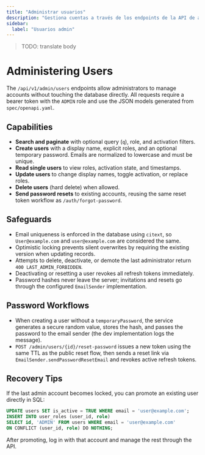 ```yaml
---
title: "Administrar usuarios"
description: "Gestiona cuentas a través de los endpoints de la API de administración sin tocar la base de datos."
sidebar:
  label: "Usuarios admin"
---
```

> TODO: translate body

# Administering Users

The `/api/v1/admin/users` endpoints allow administrators to manage accounts without touching the database directly. All requests require a bearer token with the `ADMIN` role and use the JSON models generated from `spec/openapi.yaml`.

## Capabilities

- **Search and paginate** with optional query (`q`), role, and activation filters.
- **Create users** with a display name, explicit roles, and an optional temporary password. Emails are normalized to lowercase and must be unique.
- **Read single users** to view roles, activation state, and timestamps.
- **Update users** to change display names, toggle activation, or replace roles.
- **Delete users** (hard delete) when allowed.
- **Send password resets** to existing accounts, reusing the same reset token workflow as `/auth/forgot-password`.

## Safeguards

- Email uniqueness is enforced in the database using `citext`, so `User@example.com` and `user@example.com` are considered the same.
- Optimistic locking prevents silent overwrites by requiring the existing version when updating records.
- Attempts to delete, deactivate, or demote the last administrator return `400 LAST_ADMIN_FORBIDDEN`.
- Deactivating or resetting a user revokes all refresh tokens immediately.
- Password hashes never leave the server; invitations and resets go through the configured `EmailSender` implementation.

## Password Workflows

- When creating a user without a `temporaryPassword`, the service generates a secure random value, stores the hash, and passes the password to the email sender (the dev implementation logs the message).
- `POST /admin/users/{id}/reset-password` issues a new token using the same TTL as the public reset flow, then sends a reset link via `EmailSender.sendPasswordResetEmail` and revokes active refresh tokens.

## Recovery Tips

If the last admin account becomes locked, you can promote an existing user directly in SQL:

```sql
UPDATE users SET is_active = TRUE WHERE email = 'user@example.com';
INSERT INTO user_roles (user_id, role)
SELECT id, 'ADMIN' FROM users WHERE email = 'user@example.com'
ON CONFLICT (user_id, role) DO NOTHING;
```

After promoting, log in with that account and manage the rest through the API.
